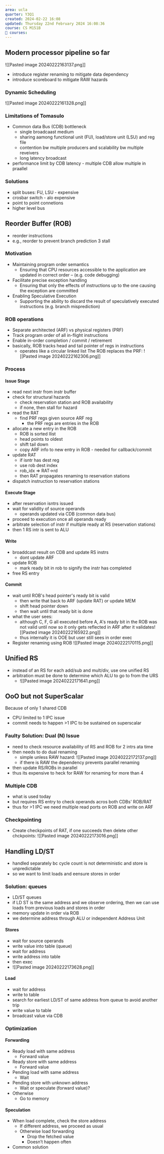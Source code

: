 ```yaml
---
area: ucla
quarter: Y3Q1
created: 2024-02-22 16:08
updated: Thursday 22nd February 2024 16:08:36
course: CS M151B
📕 courses:
---
```

## Modern processor pipeline so far
![[Pasted image 20240222163137.png]]
- introduce register renaming to mitigate data dependency
- introduce scoreboard to mitigate RAW hazards
### Dynamic Scheduling
![[Pasted image 20240222161328.png]]
### Limitations of Tomasulo
- Common data Bus (CDB) bottleneck
	- single broadcaast medium
	- sharing aamong functional unit (FU), load/store unit (LSU) and reg file
	- contention bw multiple producers and scalability bw multiple reveivers
	- long latency broadcast
- performance limit by CDB latency - multiple CDB allow multiple in praallel
### Solutions
- split buses: FU, LSU - expensive
- crosbar switch - alo expensive
- point to point connetions
- higher level bus
## Reorder Buffer (ROB)
- reorder instructions
- e.g., reorder to prevent branch prediction 3 stall
### Motivation
- Maintaining program order semantics
	- Ensuring that CPU resources accessible to the application are updated in correct order – (e.g. code debugging)
- Facilitate precise exception handling
	- Ensuring that only the effects of instructions up to the one causing the exception are committed
- Enabling Speculative Execution
	- Supporting the ability to discard the result of speculatively executed instructions (e.g. branch misprediction)
### ROB operations
- Separate architected (ARF) vs physical registers (PRF)
- Track program order of all in-flight instructions
- Enable in-order completion / commit / retirement
- basically, ROB tracks head and tail pointer of regs in instructions
	- operates like a circular linked list
The ROB replaces the PRF:
![[Pasted image 20240222162306.png]]
### Process
#### Issue Stage
- read next instr from instr buffer
- check for structural hazards
	- check reservation station and ROB availability
	- if none, then stall for hazard
- read the RAT
	- find PRF regs given source ARF reg
		- the PRF regs are entries in the ROB
- allocate a new entry in the ROB
	- ROB is sorted llist
	- head points to oldest
	- shift tail down
	- copy ARF info to new entry in ROB - needed for callback/commit
- update RAT
	- if isntr has dest reg
	- use rob dest index
	- rob_idx => RAT->rd
	- then RAT propagates renaming to reservation stations
- dispatch instruction to reservation stations
#### Execute Stage
- after reservation isntrs issued
- wait for validity of source operands
	- operands updated via CDB (common data bus)
- proceed to execution once all operands ready
- arbitrate selection of instr if multiple ready at RS (reservation stations)
- then 1 RS intr is sent to ALU 
#### Write
- broaddcast result on CDB and update RS instrs
	- dont update ARF
- update ROB
	- mark ready bit in rob to signify the instr has completed
- free RS entry
#### Commit
- wait until ROB's head pointer's ready bit is valid
	- then write that back to ARF (update RAT) or update MEM
	- shift head pointer down
	- then wait until that ready bit is done
- what the user sees:
	- although C, F, G all executed before A, A's ready bit in the ROB was not valid until now so it only gets reflected in ARF after it validates![[Pasted image 20240222165922.png]]
	- thus internally it is OOE but user still sees in order exec
- Register renaming using ROB ![[Pasted image 20240222170115.png]]

## Unified RS
- instead of an RS for each add/sub and mult/div, use one unified RS
- arbitration must be done to determine which ALU to go to from the URS
	- ![[Pasted image 20240222171641.png]]
## OoO but not SuperScalar
Because of only 1 shared CDB
- CPU limited to 1 IPC issue
- commit needs to happen >1 IPC to be sustained on superscalar
### Faulty Solution: Dual (N) Issue
- need to check resource availability of RS and ROB for 2 intrs ata time
- then needs to do dual renaming
	- simple unless RAW hazard: ![[Pasted image 20240222172137.png]]
	- if there is RAW the dependency prevents parallel renaming
- then update RS/ROBs in parallel
- thus its expensive to heck for RAW for renaming for more than 4
### Multiple CDB
- what is used today
- but requires RS entry to check operands acros both CDBs' ROB/RAT
- thus for >1 IPC we need multiple read ports on ROB and write on ARF
### Checkpointing
- Create checkpoints of RAT, if one succeeds then delete other chckpoints: ![[Pasted image 20240222173016.png]]
## Handling LD/ST
- handled separately bc cycle count is not deterministic and store is unpredictable
- so we want to limit loads and eensure stores in order
### Solution: queues
- LD/ST queues
- if LD ST is the same address and we observe ordering, then we can use loads from previous loads and stores in order
- memory update in order via ROB
- we determine address through ALU or independent Address Unit
#### Stores
- wait for source operands
- write value into table (queue)
- wait for address
- write address into table
- then exec
- ![[Pasted image 20240222173628.png]]
#### Load
- wait for address
- write to table
- search for earliest LD/ST of same address from queue to avoid another trip
- write value to table
- broadcast value via CDB

### Optimization
#### Forwarding
- Ready load with same address
	- Forward value
- Ready store with same address
	- Forward value
- Pending load with same address
	- Wait
- Pending store with unknown address
	- Wait or speculate (forward value)?
- Otherwise
	- Go to memory
#### Speculation
- When load complete, check the store address
	- If different address, we proceed as usual
	- Otherwise load forwarding
		- Drop the fetched value
		- Doesn’t happen often
- Common solution